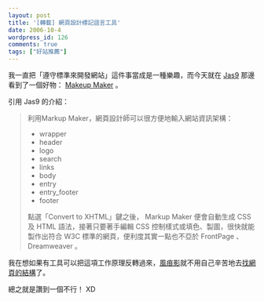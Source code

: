 ```yaml
---
layout: post
title: '[轉載] 網頁設計標記語言工具'
date: 2006-10-4
wordpress_id: 126
comments: true
tags: ["好站推薦"]
---
```


我一直把「遵守標準來開發網站」這件事當成是一種樂趣，而今天就在 [Jas9](http://jas9.blogspot.com/2006/10/blog-post_115994096811755888.html) 那邊看到了一個好物： [Makeup Maker](http://accessify.com/tools-and-wizards/developer-tools/markup-maker/default.php) 。

引用 Jas9 的介紹：
<blockquote>

利用Markup Maker，網頁設計師可以很方便地輸入網站資訊架構：

* wrapper
* header
* logo
* search
* links
* body
* entry
* entry_footer
* footer


點選「Convert to XHTML」鍵之後， Markup Maker 便會自動生成 CSS 及 HTML 語法，接著只要著手編輯 CSS 控制樣式或填色、製圖，很快就能製作出符合 W3C 標準的網頁，便利度其實一點也不亞於 FrontPage 、 Dreamweaver 。
</blockquote>

我在想如果有工具可以把這項工作原理反轉過來，[風痕影](http://www.wretch.cc/blog/renyoh)就不用自己辛苦地去[找網頁的結構](http://www.wretch.cc/blog/renyoh&amp;article_id=4241647)了。

總之就是讚到一個不行！ XD 
